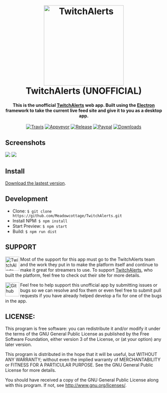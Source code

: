 <h1 align="center">
  <a href="https://twitchalerts.com"><img alt='TwitchAlerts' width='256' height='256' src="https://raw.githubusercontent.com/Meadowcottage/TwitchAlerts/master/build/icon.png"></a>
  <br>
    TwitchAlerts (UNOFFICIAL)
  <br>
</h1>

<h4 align="center">This is the unofficial <a href="https://twitchalerts.com/">TwitchAlerts</a> web app. Built using the <a href="http://electron.atom.io/">Electron</a> framework to take the current live feed site and give it to you as a desktop app.</h4>

<p align="center">
  <a href="https://travis-ci.org/Meadowcottage/TwitchAlerts"><img src="https://img.shields.io/travis/Meadowcottage/TwitchAlerts/master.svg?style=flat-square" alt="Travis"></a>
  <a href="https://ci.appveyor.com/project/Meadowcottage/TwitchAlerts"><img src="https://img.shields.io/appveyor/ci/meadowcottage/TwitchAlerts.svg?style=flat-square" alt="Appveyor"></a>
  <a href="https://github.com/Meadowcottage/TwitchAlerts/releases"><img src="https://img.shields.io/github/release/Meadowcottage/TwitchAlerts.svg?style=flat-square" alt="Release"></a>
  <a href="https://www.paypal.com/cgi-bin/webscr?cmd=_xclick&business=bendixon50%40gmail%2ecom&item_name=Tip%20for%20Meadowcottage&currency_code=GBP"><img src="https://img.shields.io/badge/Donate-PayPal-green.svg?style=flat-square" alt="Paypal"></a>
  <a href="https://github.com/Meadowcottage/TwitchAlerts/releases"><img src="https://img.shields.io/github/downloads/meadowcottage/TwitchAlerts/total.svg?style=flat-square" alt="Downloads"></a>
</p>

## Screenshots

<img src="https://raw.githubusercontent.com/Meadowcottage/TwitchAlerts/master/build/Screenshot-1.png"/>

<img src="https://raw.githubusercontent.com/Meadowcottage/TwitchAlerts/master/build/Screenshot-2.png"/>

## Install

[Download the lastest version](https://github.com/Meadowcottage/TwitchAlerts/releases).

## Development

- Clone: `$ git clone https://github.com/Meadowcottage/TwitchAlerts.git`
- Install NPM: `$ npm install`
- Start Preview: `$ npm start`
- Build: `$ npm run dist`

## SUPPORT

[<img width='45' height="45" align='left' alt='TwitchAlerts' src="https://raw.githubusercontent.com/Meadowcottage/TwitchAlerts/master/build/icon.png">](https://twitchalerts.com/) Most of the support for this app must go to the TwitchAlerts team and the work they put in to make the platform itself and continue to make it great for streamers to use. To support [TwitchAlerts](https://twitchalerts.com/), who built the platform, feel free to check out their site for more details.

[<img width='45' height="45" align='left' alt='Github' src="https://upload.wikimedia.org/wikipedia/commons/9/91/Octicons-mark-github.svg">](https://github.com/Meadowcottage/TwitchAlerts) Feel free to help support this unofficial app by submitting issues or bugs so we can resolve and fox them or even feel free to submit pull requests if you have already helped develop a fix for one of the bugs in the app.

## LICENSE:

This program is free software: you can redistribute it and/or modify
it under the terms of the GNU General Public License as published by
the Free Software Foundation, either version 3 of the License, or
(at your option) any later version.

This program is distributed in the hope that it will be useful,
but WITHOUT ANY WARRANTY; without even the implied warranty of
MERCHANTABILITY or FITNESS FOR A PARTICULAR PURPOSE.  See the
GNU General Public License for more details.

You should have received a copy of the GNU General Public License
along with this program.  If not, see <http://www.gnu.org/licenses/>.
